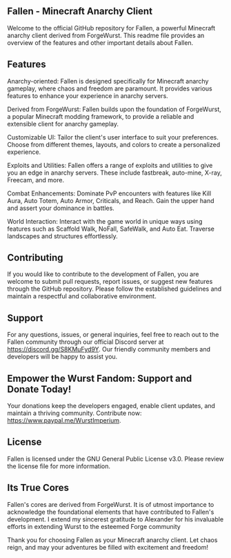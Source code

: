 ## Fallen - Minecraft Anarchy Client

Welcome to the official GitHub repository for Fallen, a powerful Minecraft anarchy client derived from ForgeWurst. This readme file provides an overview of the features and other important details about Fallen.

## Features

Anarchy-oriented: Fallen is designed specifically for Minecraft anarchy gameplay, where chaos and freedom are paramount. It provides various features to enhance your experience in anarchy servers.

Derived from ForgeWurst: Fallen builds upon the foundation of ForgeWurst, a popular Minecraft modding framework, to provide a reliable and extensible client for anarchy gameplay.

Customizable UI: Tailor the client's user interface to suit your preferences. Choose from different themes, layouts, and colors to create a personalized experience.

Exploits and Utilities: Fallen offers a range of exploits and utilities to give you an edge in anarchy servers. These include fastbreak, auto-mine, X-ray, Freecam, and more.

Combat Enhancements: Dominate PvP encounters with features like Kill Aura, Auto Totem, Auto Armor, Criticals, and Reach. Gain the upper hand and assert your dominance in battles.

World Interaction: Interact with the game world in unique ways using features such as Scaffold Walk, NoFall, SafeWalk, and Auto Eat. Traverse landscapes and structures effortlessly.

## Contributing

If you would like to contribute to the development of Fallen, you are welcome to submit pull requests, report issues, or suggest new features through the GitHub repository. Please follow the established guidelines and maintain a respectful and collaborative environment.

## Support
For any questions, issues, or general inquiries, feel free to reach out to the Fallen community through our official Discord server at https://discord.gg/S8KMuFyd9Y. Our friendly community members and developers will be happy to assist you.

## Empower the Wurst Fandom: Support and Donate Today!
Your donations keep the developers engaged, enable client updates, and maintain a thriving community. Contribute now: https://www.paypal.me/WurstImperium.

## License
Fallen is licensed under the GNU General Public License v3.0. Please review the license file for more information.

## Its True Cores
Fallen's cores are derived from ForgeWurst. It is of utmost importance to acknowledge the foundational elements that have contributed to Fallen's development. I extend my sincerest gratitude to Alexander for his invaluable efforts in extending Wurst to the esteemed Forge community

Thank you for choosing Fallen as your Minecraft anarchy client. Let chaos reign, and may your adventures be filled with excitement and freedom!
